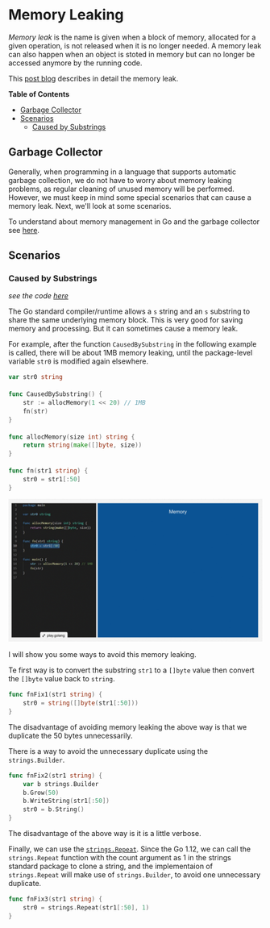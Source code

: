 # Memory Leaking

_Memory leak_ is the name is given when a block of memory, allocated for a given operation, is not released when it is no longer needed. A memory leak can also happen when an object is stoted in memory but can no longer be accessed anymore by the running code.

This [post blog](https://medium.com/dm03514-tech-blog/sre-debugging-simple-memory-leaks-in-go-e0a9e6d63d4d) describes in detail the memory leak.

**Table of Contents**

- [Garbage Collector](#garbage-collector)
- [Scenarios](#scenarios)
  - [Caused by Substrings](#caused-by-substrings)

## Garbage Collector

Generally, when programming in a language that supports automatic garbage collection, we do not have to worry about memory leaking problems, as regular cleaning of unused memory will be performed. However, we must keep in mind some special scenarios that can cause a memory leak. Next, we'll look at some scenarios.

To understand about memory management in Go and the garbage collector see [here](https://deepu.tech/memory-management-in-golang/).

## Scenarios

### Caused by Substrings
_see the code [here](causedbysubstring.go)_

The Go standard compiler/runtime allows a `s` string and an `s` substring to share the same underlying memory block. This is very good for saving memory and processing. But it can sometimes cause a memory leak.

For example, after the function `CausedBySubstring` in the following example is called, there will be about 1MB memory leaking, until the package-level variable `str0` is modified again elsewhere.

```Go
var str0 string

func CausedBySubstring() {
	str := allocMemory(1 << 20) // 1MB
	fn(str)
}

func allocMemory(size int) string {
	return string(make([]byte, size))
}

func fn(str1 string) {
	str0 = str1[:50]
}
```

![caused by substrings](media/caused-by-string.gif)

I will show you some ways to avoid this memory leaking.

Te first way is to convert the substring `str1` to a `[]byte` value then convert the `[]byte` value back to `string`.

```Go
func fnFix1(str1 string) {
	str0 = string([]byte(str1[:50]))
}
```

The disadvantage of avoiding memory leaking the above way is that we duplicate the 50 bytes unnecessarily.


There is a way to avoid the unnecessary duplicate using the `strings.Builder`.

```Go
func fnFix2(str1 string) {
	var b strings.Builder
	b.Grow(50)
	b.WriteString(str1[:50])
	str0 = b.String()
}
```

The disadvantage of the above way is it is a little verbose.


Finally, we can use the [`strings.Repeat`](https://golang.org/pkg/strings/#Repeat). Since the Go 1.12, we can call the `strings.Repeat` function with the count argument as 1 in the strings standard package to clone a string, and the implementaion of `strings.Repeat` will make use of `strings.Builder`, to avoid one unnecessary duplicate.
```Go
func fnFix3(str1 string) {
	str0 = strings.Repeat(str1[:50], 1)
}
```
